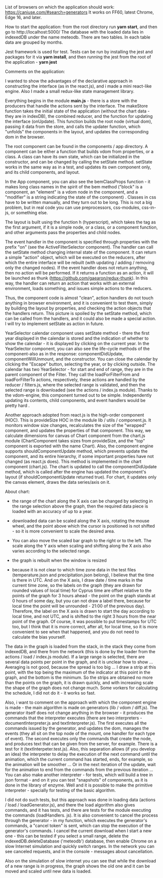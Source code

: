 List of browsers on which the application should work: https://caniuse.com/#search=generators
It works on FF60, latest Chrome, Edge 16, and later.

How to start the application: from the root directory run **yarn start**, and then go to http://localhost:5000/
The database with the loaded data lies in indexedDB under the name meteodb.
There are two tables. In each table data are grouped by months.

Jest framework is used for test.
Tests can be run by installing the jest and packages for it via **yarn install**, and then running the jest from the root of the application - **yarn jest**

Comments on the application:

I wanted to show the advantages of the declarative approach in constructing the interface (as in the react.js), and i made a mini react-like engine.
Also I made a small redux-like state management library.

Everything begins in the module **main.js** - there is a store with the producers that handle the actions sent by the interface.
The makeStore function takes the initial state of the application (without the chart data - they are in indexDB), the combined reducer, and the function for updating the interface (onUpdate).
This function builds the root node (virtual dom), passing it data from the store, and calls the updater function, which "unfolds" the components in the layout, and updates the corresponding dom in the browser.

The root component can be found in the components / app directory.
A component can be either a function that builds vdom from properties, or a class. A class can have its own state, which can be initialized in the constructor, and can be changed by calling the setState method.
setState works in the same way as in a test, and updates its own component only, and its child components, and layout.

In the App component, you can also see the bemClassProps function - it makes long class names in the spirit of the bem method ("block" is a component, an "element" is a vdom node in the component, and a "modifier" is a string indicating the state of the component) .
Classes in css have to be written manually, and they turn out to be long. This is not a big problem, but in real code you can use preprocessors, css-modules, css-in-js, or something else.

The layout is built using the function h (hyperscript), which takes the tag as the first argument, if it is a simple node, or a class, or a component function, and other arguments pass the properties and child nodes.

The event handler in the component is specified through properties with the prefix "on" (see the ActiveFilterSelector component).
The handler can call the setState method changing internal state of the component.
It can return a simple "action" object, which will be executed on the reducers, after which the entire interface will be rebuilt (with updating / adding / removing only the changed nodes).
If the event handler does not return anything, then no action will be performed.
If it returns a function as an action, it will be launched as thunk (https://github.com/gaearon/redux-thunk). In this way, the handler can return an action that works with an external environment, loads something, and issues simple actions to the reducers.

Thus, the component code is almost "clean", action handlers do not touch anything in browser environment, and it is convenient to test them, simply by building the layout by properties, and checking the action objects that the handlers return.
This picture is spoiled by the setState method, which can be called from the handlers, and it could also be made a special action. I will try to implement setState as action in future.

YearSelector calendar component uses setState method - there the first year displayed in the calendar is stored and the indication of whether to show the calendar - it is displayed by clicking on the current year.
In the YearSelector component, you can also see the life-cycle methods of the component-also as in the response: componentDidUpdate, componentWillUnmount, and the constructor. You can close the calendar by clicking the "Escape" button, selecting the year, or by clicking outside.
The calendar has two YearSelector - for start and end of range, they are in the parent component of the Filter.
They call the loadForFilterFrom and loadForFilterTo actions, respectively, these actions are handled by the reducer / filters.js, where the selected range is validated, and then the selected range is downloaded (see the actions / index.js module).
Thanks to the vdom-engine, this component turned out to be simple. Independently updating its contents, child components, and event handlers would be pretty hard .

Another approach adopted from react.js is the high-order component (HOC).
This is provideSize HOC in the module lib / utils / component.js. It monitors window size changes, recalculates the size of the "wrapped" component, and updates the properties of that component.
This way, we calculate dimensions for canvas of Chart component from the chart.js module (ChartComponent takes sizes from provideSize, and the "top" component is exported with the name Chart).
Also, the component engine supports shouldComponentUpdate method, which prevents update the component, and its entire hierarchy, if some important properties have not changed (as react.js does).
This method is implemented in the chart component (chart.js).
The chart is updated to call the componentDidUpdate method, which is called after the engine has updated the component's layout (if shouldComponentUpdate returned true). 
For chart, it updates only the canvas element, draws the data series/axis on it.

About chart:

* the range of the chart along the X axis can be changed by selecting in the range selection above the graph, then the required data piece is loaded with an accuracy of up to a year.
* downloaded data can be scaled along the X axis, rotating the mouse wheel, and the point above which the cursor is positioned is not shifted - so it is more convenient to scale the desired area.
* You can also move the scaled bar graph to the right or to the left. The scale along the Y axis when scaling and shifting along the X axis also varies according to the selected range.
* the graph is rebuilt when the window is resized

* because it is not clear to which time zone data in the test files (temperature.json and precipitation.json belong), I believe that the time is there in UTC.
  And on the X axis, I draw date / time marks in the current time zone, so the labels on the graph (they are drawn for rounded values ​​of local time) for Cyprus time are offset relative to the points of the graph for 3 hours ahead - the point on the graph stands at 0 hours of some day, but you can not draw a label there, because for local time the point will be unrounded - 21:00 of the previous day).
  Therefore, the label on the X axis is drawn to start the day according to local time, and not UTC, and is shifted to the right 3 hours from the near point of the graph.
  Of course, it was possible to put timestamps for UTC too, but I think that it is more correct, after all, for local time, so it is more convenient to see when that happened, and you do not need to calculate the bias yourself.

The data in the graph is loaded from the stack, in the stack they come from indexedDB, and there from the network (this is done by the loader from the actions / load / index.js module).
If a large range is selected, there are several data points per point in the graph, and it is unclear how to show ...
Averaging is not good, because the spread is too big ... I draw a strip at this point, with the top being the maximum of the indicator at this point in the graph, and the bottom is the minimum.
So the strips are obtained no more than the points on the graph, it is drawn quickly, and with increasing scale the shape of the graph does not change much.
Some vorkers for calculating the schedule, I did not do it - it works so fast.

Also, i want to comment on the approach with which the component engine is made - the main algorithm is made on generators (lib / vdom / diff.js).
The generator itself does not change anything in the browser - it produces the commands that the interpreter executes (there are two interpreters - documentInterpreter.js and textInterpreter.js).
The first executes all the commands issued by the generator, and updates the dom, manages the events (they all sit on the top node of the mount, one handler for each type of event).
The second executes only the commands that create the node, and produces text that can be given from the server, for example. There is a test for it (textInterpeter.test.js).
Also, this separation allows (if you develop an idea) the interpreter to delay the execution of the next command until the animation, which the current command has started, ends, for example, so the animation will be smoother ...
Or in the next iteration of the update, wait for the animation to end from the commands from the previous iteration ...
You can also make another interpreter - for tests, which will build a tree in json format - and on it you can test "snapshots" of components, as it is done in the library of enzyme.
Well and it is possible to make the primitive interpreter - specially for testing of the basic algorithm.

I did not do such tests, but this approach was done in loading data (actions / load / loadGenerator.js), and there the load algorithm also gives commands, and it has tests, and there are tests for the module executing the commands (loadHandlers. js).
It is also convenient to cancel the process through the generator - in my function, which executes the generator's commands, a "cancel token" is sent, which can stop the execution of the generator's commands. I cancel the current download when I start a new one - this can be tested if you select a small range, delete the indexedDB.deleteDatabase ('meteodb') database, then enable Chrome on a slow Internet simulation and quickly switch ranges. In the network you can see canceled requests, and in the console - messages about cancellation.

Also on the simulation of slow internet you can see that while the download of a new range is in progress, the graph shows the old one and it can be moved and scaled until new data is loaded.
